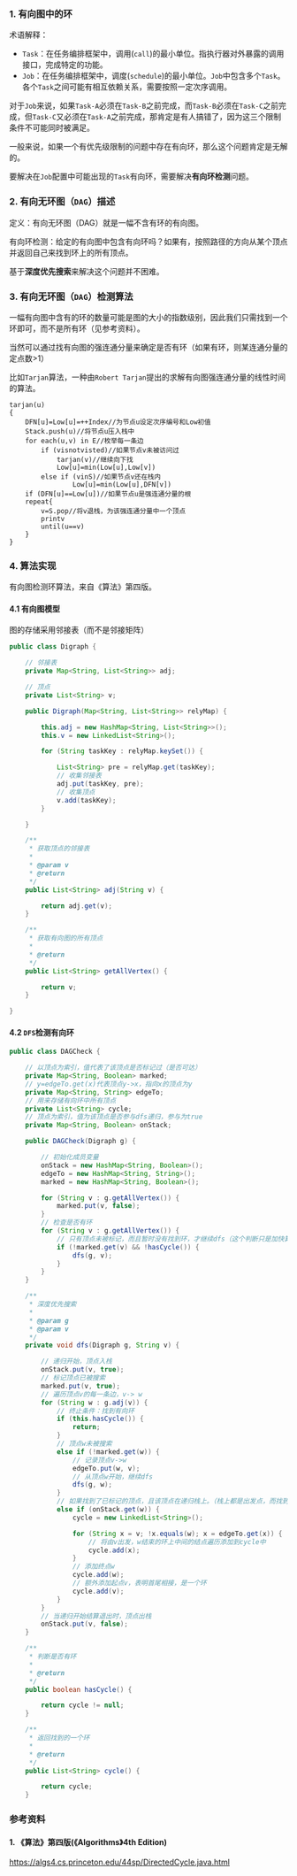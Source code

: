 ### 1. 有向图中的环
术语解释：
+ `Task`：在任务编排框架中，调用(`call`)的最小单位。指执行器对外暴露的调用接口，完成特定的功能。
+ `Job`：在任务编排框架中，调度(`schedule`)的最小单位。`Job`中包含多个`Task`。各个`Task`之间可能有相互依赖关系，需要按照一定次序调用。

对于`Job`来说，如果`Task-A`必须在`Task-B`之前完成，而`Task-B`必须在`Task-C`之前完成，但`Task-C`又必须在`Task-A`之前完成，那肯定是有人搞错了，因为这三个限制条件不可能同时被满足。

一般来说，如果一个有优先级限制的问题中存在有向环，那么这个问题肯定是无解的。

要解决在`Job`配置中可能出现的`Task`有向环，需要解决**有向环检测**问题。

### 2. 有向无环图（`DAG`）描述
定义：有向无环图（DAG）就是一幅不含有环的有向图。

有向环检测：给定的有向图中包含有向环吗？如果有，按照路径的方向从某个顶点并返回自己来找到环上的所有顶点。

基于**深度优先搜索**来解决这个问题并不困难。


### 3. 有向无环图（`DAG`）检测算法
一幅有向图中含有的环的数量可能是图的大小的指数级别，因此我们只需找到一个环即可，而不是所有环（见参考资料）。

当然可以通过找有向图的强连通分量来确定是否有环（如果有环，则某连通分量的定点数>1）

比如`Tarjan`算法，一种由`Robert Tarjan`提出的求解有向图强连通分量的线性时间的算法。
```
tarjan(u)
{
    DFN[u]=Low[u]=++Index//为节点u设定次序编号和Low初值
    Stack.push(u)//将节点u压入栈中
    for each(u,v) in E//枚举每一条边
        if (visnotvisted)//如果节点v未被访问过
            tarjan(v)//继续向下找
            Low[u]=min(Low[u],Low[v])
        else if (vinS)//如果节点v还在栈内
                Low[u]=min(Low[u],DFN[v])
    if (DFN[u]==Low[u])//如果节点u是强连通分量的根
    repeat{
        v=S.pop//将v退栈，为该强连通分量中一个顶点
        printv
        until(u==v)
    }
}
```
### 4. 算法实现
有向图检测环算法，来自《算法》第四版。
#### 4.1 有向图模型
图的存储采用邻接表（而不是邻接矩阵）
```java
public class Digraph {

    // 邻接表
    private Map<String, List<String>> adj;

    // 顶点
    private List<String> v;

    public Digraph(Map<String, List<String>> relyMap) {

        this.adj = new HashMap<String, List<String>>();
        this.v = new LinkedList<String>();

        for (String taskKey : relyMap.keySet()) {

            List<String> pre = relyMap.get(taskKey);
            // 收集邻接表
            adj.put(taskKey, pre);
            // 收集顶点
            v.add(taskKey);
        }

    }

    /**
     * 获取顶点的邻接表
     *
     * @param v
     * @return
     */
    public List<String> adj(String v) {

        return adj.get(v);
    }

    /**
     * 获取有向图的所有顶点
     *
     * @return
     */
    public List<String> getAllVertex() {

        return v;
    }

}
```

#### 4.2 `DFS`检测有向环
```java
public class DAGCheck {

    // 以顶点为索引，值代表了该顶点是否标记过（是否可达）
    private Map<String, Boolean> marked;
    // y=edgeTo.get(x)代表顶点y->x，指向x的顶点为y
    private Map<String, String> edgeTo;
    // 用来存储有向环中所有顶点
    private List<String> cycle;
    // 顶点为索引，值为该顶点是否参与dfs递归，参与为true
    private Map<String, Boolean> onStack;

    public DAGCheck(Digraph g) {

        // 初始化成员变量
        onStack = new HashMap<String, Boolean>();
        edgeTo = new HashMap<String, String>();
        marked = new HashMap<String, Boolean>();

        for (String v : g.getAllVertex()) {
            marked.put(v, false);
        }
        // 检查是否有环
        for (String v : g.getAllVertex()) {
            // 只有顶点未被标记，而且暂时没有找到环，才继续dfs（这个判断只是加快算法结束，对正确性没有影响）
            if (!marked.get(v) && !hasCycle()) {
                dfs(g, v);
            }
        }
    }

    /**
     * 深度优先搜索
     *
     * @param g
     * @param v
     */
    private void dfs(Digraph g, String v) {

        // 递归开始，顶点入栈
        onStack.put(v, true);
        // 标记顶点已被搜索
        marked.put(v, true);
        // 遍历顶点v的每一条边，v-> w
        for (String w : g.adj(v)) {
            // 终止条件：找到有向环
            if (this.hasCycle()) {
                return;
            }
            // 顶点w未被搜索
            else if (!marked.get(w)) {
                // 记录顶点v->w
                edgeTo.put(w, v);
                // 从顶点w开始，继续dfs
                dfs(g, w);
            }
            // 如果找到了已标记的顶点，且该顶点在递归栈上。（栈上都是出发点，而找到了已标记的顶点是终点，说明出发点和终点相同了，有环！）
            else if (onStack.get(w)) {
                cycle = new LinkedList<String>();

                for (String x = v; !x.equals(w); x = edgeTo.get(x)) {
                    // 将由v出发，w结束的环上中间的结点遍历添加到cycle中
                    cycle.add(x);
                }
                // 添加终点w
                cycle.add(w);
                // 额外添加起点v，表明首尾相接，是一个环
                cycle.add(v);
            }
        }
        // 当递归开始结算退出时，顶点出栈
        onStack.put(v, false);
    }

    /**
     * 判断是否有环
     *
     * @return
     */
    public boolean hasCycle() {

        return cycle != null;
    }

    /**
     * 返回找到的一个环
     *
     * @return
     */
    public List<String> cycle() {

        return cycle;
    }
```

### 参考资料
#### 1. 《算法》第四版(《Algorithms》4th Edition)
https://algs4.cs.princeton.edu/44sp/DirectedCycle.java.html

